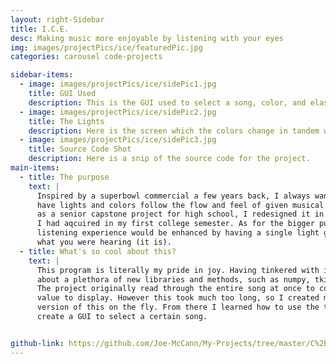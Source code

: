 ```yaml
---
layout: right-Sidebar
title: I.C.E.
desc: Making music more enjoyable by listening with your eyes
img: images/projectPics/ice/featuredPic.jpg
categories: carousel code-projects

sidebar-items:
  - image: images/projectPics/ice/sidePic1.jpg
    title: GUI Used
    description: This is the GUI used to select a song, color, and elasticity. GUI goes through the folder to populate with songs
  - image: images/projectPics/ice/sidePic2.jpg
    title: The Lights
    description: Here is the screen which the colors change in tandem with the song
  - image: images/projectPics/ice/sidePic3.jpg
    title: Source Code Shot
    description: Here is a snip of the source code for the project.
main-items:
  - title: The purpose
    text: |
      Inspired by a superbowl commercial a few years back, I always wanted to create a way to
      have lights and colors follow the flow and feel of given musical pieces. Originally created
      as a senior capstone project for high school, I redesigned it in Python using new knowledge
      I had aqcuired in my first college semester. As for the bigger purpose, I just thought the
      listening experience would be enhanced by having a single light grow or decay in relation to
      what you were hearing (it is).
  - title: What's so cool about this?
    text: |
      This program is literally my pride in joy. Having tinkered with it for weeks on end, I learned
      about a plethora of new libraries and methods, such as numpy, tkinter, colorsys, serial, etc.
      The project originally read through the entire song at once to come up with the optimal light (in HSL)
      value to display. However this took much too long, so I created my own way to calculate an estimated
      version of this on the fly. From there I learned how to use the tkinter library such that I could
      create a GUI to select a certain song.


github-link: https://github.com/Joe-McCann/My-Projects/tree/master/C%2B%2B/C%20%2B%2B%20Big%20Integer%20Class
---
```

